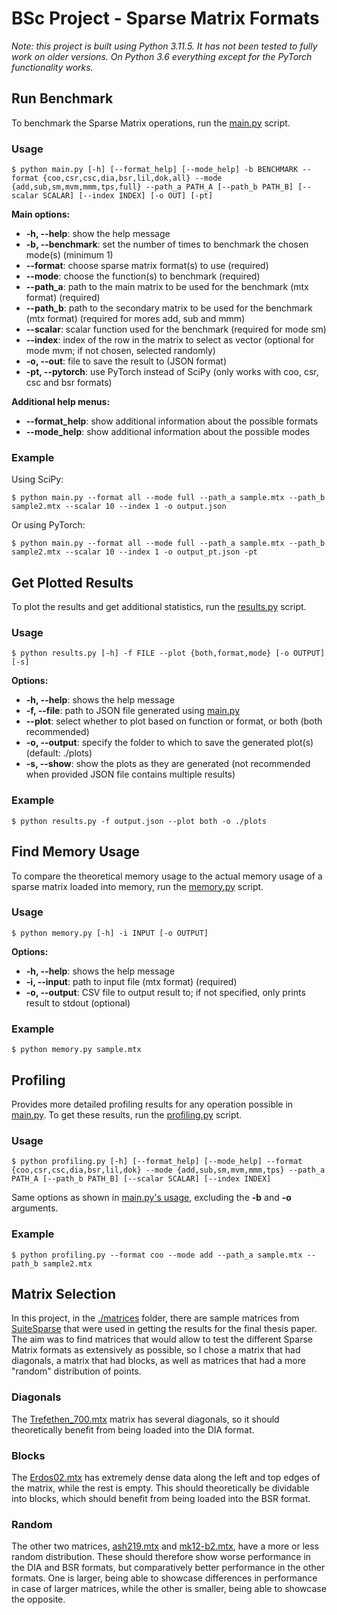 # BSc Project - Sparse Matrix Formats
_Note: this project is built using Python 3.11.5. It has not been tested to fully work on older versions. On Python 3.6 everything except for the PyTorch functionality works._

## Run Benchmark
To benchmark the Sparse Matrix operations, run the [main.py](./main.py) script.

### Usage
```shell
$ python main.py [-h] [--format_help] [--mode_help] -b BENCHMARK --format {coo,csr,csc,dia,bsr,lil,dok,all} --mode {add,sub,sm,mvm,mmm,tps,full} --path_a PATH_A [--path_b PATH_B] [--scalar SCALAR] [--index INDEX] [-o OUT] [-pt]
```

**Main options:**
* **-h, --help**: show the help message
* **-b, --benchmark**: set the number of times to benchmark the chosen mode(s) (minimum 1)
* **--format**: choose sparse matrix format(s) to use (required)
* **--mode**: choose the function(s) to benchmark (required)
* **--path_a**: path to the main matrix to be used for the benchmark (mtx format) (required)
* **--path_b**: path to the secondary matrix to be used for the benchmark (mtx format) (required for mores add, sub and mmm)
* **--scalar**: scalar function used for the benchmark (required for mode sm)
* **--index**: index of the row in the matrix to select as vector (optional for mode mvm; if not chosen, selected randomly)
* **-o, --out**: file to save the result to (JSON format)
* **-pt, --pytorch**: use PyTorch instead of SciPy (only works with coo, csr, csc and bsr formats)

**Additional help menus:**
* **--format_help**: show additional information about the possible formats
* **--mode_help**: show additional information about the possible modes

### Example

Using SciPy:
```shell
$ python main.py --format all --mode full --path_a sample.mtx --path_b sample2.mtx --scalar 10 --index 1 -o output.json
```

Or using PyTorch:
```shell
$ python main.py --format all --mode full --path_a sample.mtx --path_b sample2.mtx --scalar 10 --index 1 -o output_pt.json -pt
```

## Get Plotted Results
To plot the results and get additional statistics, run the [results.py](./results.py) script.

### Usage
```shell
$ python results.py [-h] -f FILE --plot {both,format,mode} [-o OUTPUT] [-s]
```

**Options:**
* **-h, --help**: shows the help message
* **-f, --file**: path to JSON file generated using [main.py](./main.py)
* **--plot**: select whether to plot based on function or format, or both (both recommended)
* **-o, --output**: specify the folder to which to save the generated plot(s) (default: ./plots)
* **-s, --show**: show the plots as they are generated (not recommended when provided JSON file contains multiple results)

### Example
```shell
$ python results.py -f output.json --plot both -o ./plots
```

## Find Memory Usage
To compare the theoretical memory usage to the actual memory usage of a sparse matrix loaded into memory, run the [memory.py](./memory.py) script.

### Usage
```shell
$ python memory.py [-h] -i INPUT [-o OUTPUT]
```

**Options:**
* **-h, --help**: shows the help message
* **-i, --input**: path to input file (mtx format) (required)
* **-o, --output**: CSV file to output result to; if not specified, only prints result to stdout (optional)

### Example

```shell
$ python memory.py sample.mtx
```

## Profiling
Provides more detailed profiling results for any operation possible in [main.py](./main.py). To get these results, run the [profiling.py](./profiling.py) script.

### Usage
```shell
$ python profiling.py [-h] [--format_help] [--mode_help] --format {coo,csr,csc,dia,bsr,lil,dok} --mode {add,sub,sm,mvm,mmm,tps} --path_a PATH_A [--path_b PATH_B] [--scalar SCALAR] [--index INDEX]
```

Same options as shown in [main.py's usage](#usage), excluding the **-b** and **-o** arguments.

### Example
```shell
$ python profiling.py --format coo --mode add --path_a sample.mtx --path_b sample2.mtx
```

## Matrix Selection
In this project, in the [./matrices](./matrices) folder, there are sample matrices from [SuiteSparse](https://sparse.tamu.edu/) that were used in getting the results for the final thesis paper. The aim was to find matrices that would allow to test the different Sparse Matrix formats as extensively as possible, so I chose a matrix that had diagonals, a matrix that had blocks, as well as matrices that had a more "random" distribution of points.

### Diagonals
The [Trefethen_700.mtx](./matrices/Trefethen_700.mtx) matrix has several diagonals, so it should theoretically benefit from being loaded into the DIA format.

### Blocks
The [Erdos02.mtx](./matrices/Erdos02.mtx) has extremely dense data along the left and top edges of the matrix, while the rest is empty. This should theoretically be dividable into blocks, which should benefit from being loaded into the BSR format.

### Random
The other two matrices, [ash219.mtx](./matrices/ash219.mtx) and [mk12-b2.mtx](./matrices/mk12-b2.mtx), have a more or less random distribution. These should therefore show worse performance in the DIA and BSR formats, but comparatively better performance in the other formats. One is larger, being able to showcase differences in performance in case of larger matrices, while the other is smaller, being able to showcase the opposite.